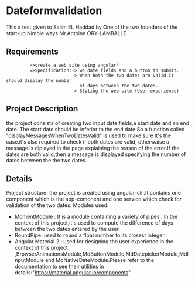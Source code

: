 # Dateformvalidation

This a test given to Salim EL Haddad by One of the two founders of the start-up Nimble ways Mr.Antoine ORY-LAMBALLE
## Requirements

             =>create a web site using angular4
             =>Specification:->Two date fields and a button to submit.
                             -> When both the two dates are valid.It should display the number
                                of days between the two dates.
                             -> Styling the web site (User experience)
## Project Description


the project consists of creating two input date fields,a start date and an end date.
The start date should be inferior to the end date.So a function called "displayMessagesWhenTwoDatesValid"
is used to make sure it's the case.it's also required to check if both dates are valid,
otherwaise a message is diplayed in the page explaining the reason of the error.If the
dates are both valid,then a message is displayed specifying the number of dates between
the the two dates.
## Details


Project structure:
        the project is created using angular-cli .It contains one component
        which is the app-comonent and one service which check for validation of the two dates.
Modules used:
* MomentModule : It is a module containing a variety of pipes . In the context of this
                 project,it's used to compute the difference of days between the two dates entered
                 by the user.
* RoundPipe: used to round a float number to its closest integer.
* Angular Material 2 : used for designing the user experience.In the context of this project
                       ,BrowserAnimationsModule,MdButtonModule,MdDatepickerModule,MdInputModule
                       and MdNativeDateModule.Please refer to the documentation to see their
                       utilities in details:"https://material.angular.io/components"
